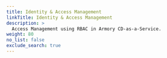 ```yaml
---
title: Identity & Access Management
linkTitle: Identity & Access Management
description: >
  Access Management using RBAC in Armory CD-as-a-Service.
weight: 80
no_list: false
exclude_search: true
---
```

